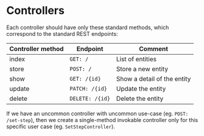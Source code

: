 # Controllers

Each controller should have only these standard methods, which correspond to the standard REST endpoints:

| Controller method | Endpoint        | Comment                     |
|-------------------|-----------------|-----------------------------|
| index             | `GET: /`        | List of entities            |
| store             | `POST: /`       | Store a new entity          |
| show              | `GET: /{id}`    | Show a detail of the entity |
| update            | `PATCH: /{id}`  | Update the entity           |
| delete            | `DELETE: /{id}` | Delete the entity           |

If we have an uncommon controller with uncommon use-case (eg. `POST: /set-step`), then we
create a single-method invokable controller only for this specific user case (eg. `SetStepController`).